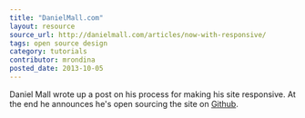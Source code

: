 ```yaml
---
title: "DanielMall.com"
layout: resource
source_url: http://danielmall.com/articles/now-with-responsive/
tags: open source design
category: tutorials
contributor: mrondina
posted_date: 2013-10-05
---
```


Daniel Mall wrote up a post on his process for making his site responsive.  At the end he announces he's open sourcing the site on [Github](https://github.com/danielmall/danielmallcom).
